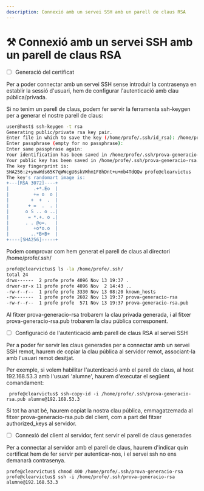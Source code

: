 ```yaml
---
description: Connexió amb un servei SSH amb un parell de claus RSA
---
```


# ⚒ Connexió amb un servei SSH amb un parell de claus RSA

* [ ] Generació del certificat

Per a poder connectar amb un servei SSH sense introduir la contrasenya en establir la sessió d'usuari, hem de configurar l'autenticació amb clau pública/privada.

Si no tenim un parell de claus, podem fer servir la ferramenta ssh-keygen per a generar el nostre parell de claus:

```bash
user@host$ ssh-keygen -t rsa
Generating public/private rsa key pair.
Enter file in which to save the key (/home/profe/.ssh/id_rsa): /home/profe/.ssh/prova-generacio-rsa
Enter passphrase (empty for no passphrase):
Enter same passphrase again:
Your identification has been saved in /home/profe/.ssh/prova-generacio-rsa
Your public key has been saved in /home/profe/.ssh/prova-generacio-rsa.pub
The key fingerprint is:
SHA256:z+ynwWds65K7qWWcgU6skVWhm1F8hDnt+u+mb4TdQQw profe@clearvictus
The key's randomart image is:
+---[RSA 3072]----+
|         .+*.Eo  |
|         += o  o |
|        +  +  .  |
|       + =  .  . |
|      o S .. o ..|
|       = *.+. o .|
|      . . @o=.   |
|         +o*o.o  |
|        ..*B+B+  |
+----[SHA256]-----+
```

Podem comprovar com hem generat el parell de claus al directori /home/profe/.ssh/

```bash
profe@clearvictus$ ls -la /home/profe/.ssh/
total 24
drwx------  2 profe profe 4096 Nov 13 19:37 .
drwxr-xr-x 11 profe profe 4096 Nov  2 14:43 ..
-rw-r--r--  1 profe profe 3330 Nov 13 08:20 known_hosts
-rw-------  1 profe profe 2602 Nov 13 19:37 prova-generacio-rsa
-rw-r--r--  1 profe profe  571 Nov 13 19:37 prova-generacio-rsa.pub
```

Al fitxer prova-generacio-rsa trobarem la clau privada generada, i al fitxer prova-generacio-rsa.pub trobarem la clau pública corresponent.

* [ ] Configuració de l'autenticació amb parell de claus RSA al servei SSH

Per a poder fer servir les claus generades per a connectar amb un servei SSH remot, haurem de copiar la clau pública al servidor remot, associant-la amb l'usuari remot desitjat.&#x20;

Per exemple, si volem habilitar l'autenticació amb el parell de claus, al host 192.168.53.3 amb l'usuari 'alumne', haurem d'executar el següent comandament:

```
 profe@clearvictus$ ssh-copy-id -i /home/profe/.ssh/prova-generacio-rsa.pub alumne@192.168.53.3
```

Si tot ha anat bé, haurem copiat la nostra clau pública, emmagatzemada al fitxer prova-generacio-rsa.pub del client, com a part del fitxer authorized\_keys al servidor.

* [ ] Connexió del client al servidor, fent servir el parell de claus generades

Per a connectar al servidor amb el parell de claus, haurem d'indicar quin certificat hem de fer servir per autenticar-nos, i el servei ssh no ens demanarà contrasenya.

```
profe@clearvictus$ chmod 400 /home/profe/.ssh/prova-generacio-rsa 
profe@clearvictus$ ssh -i /home/profe/.ssh/prova-generacio-rsa alumne@192.168.53.3
```
